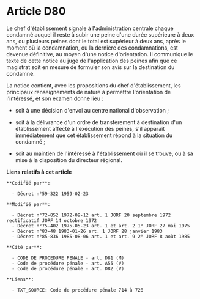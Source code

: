 # Article D80

Le chef d'établissement signale à l'administration centrale chaque condamné auquel il reste à subir une peine d'une durée
supérieure à deux ans, ou plusieurs peines dont le total est supérieur à deux ans, après le moment où la condamnation, ou la
dernière des condamnations, est devenue définitive, au moyen d'une notice d'orientation. Il communique le texte de cette
notice au juge de l'application des peines afin que ce magistrat soit en mesure de formuler son avis sur la destination du
condamné.

La notice contient, avec les propositions du chef d'établissement, les principaux renseignements de nature à permettre
l'orientation de l'intéressé, et son examen donne lieu :

- soit à une décision d'envoi au centre national d'observation ;

- soit à la délivrance d'un ordre de transfèrement à destination d'un établissement affecté à l'exécution des peines, s'il
apparaît immédiatement que cet établissement répond à la situation du condamné ;

- soit au maintien de l'intéressé à l'établissement où il se trouve, ou à sa mise à la disposition du directeur régional.

**Liens relatifs à cet article**

	**Codifié par**:

	  - Décret n°59-322 1959-02-23

	**Modifié par**:

	  - Décret n°72-852 1972-09-12 art. 1 JORF 20 septembre 1972 rectificatif JORF 14 octobre 1972
	  - Décret n°75-402 1975-05-23 art. 1 et art. 2 1° JORF 27 mai 1975
	  - Décret n°83-48 1983-01-26 art. 1 JORF 28 janvier 1983
	  - Décret n°85-836 1985-08-06 art. 1 et art. 9 2° JORF 8 août 1985

	**Cité par**:

	  - CODE DE PROCEDURE PENALE - art. D81 (M)
	  - Code de procédure pénale - art. A55 (V)
	  - Code de procédure pénale - art. D82 (V)

	**Liens**:

	  - TXT_SOURCE: Code de procédure pénale 714 à 728
